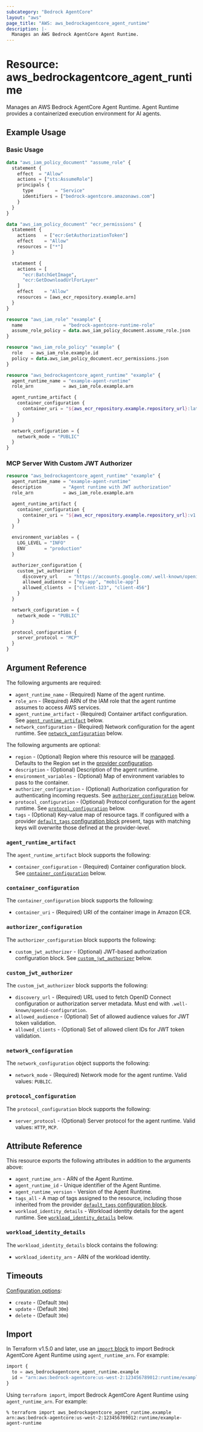```yaml
---
subcategory: "Bedrock AgentCore"
layout: "aws"
page_title: "AWS: aws_bedrockagentcore_agent_runtime"
description: |-
  Manages an AWS Bedrock AgentCore Agent Runtime.
---
```


# Resource: aws_bedrockagentcore_agent_runtime

Manages an AWS Bedrock AgentCore Agent Runtime. Agent Runtime provides a containerized execution environment for AI agents.

## Example Usage

### Basic Usage

```terraform
data "aws_iam_policy_document" "assume_role" {
  statement {
    effect  = "Allow"
    actions = ["sts:AssumeRole"]
    principals {
      type        = "Service"
      identifiers = ["bedrock-agentcore.amazonaws.com"]
    }
  }
}

data "aws_iam_policy_document" "ecr_permissions" {
  statement {
    actions   = ["ecr:GetAuthorizationToken"]
    effect    = "Allow"
    resources = ["*"]
  }

  statement {
    actions = [
      "ecr:BatchGetImage",
      "ecr:GetDownloadUrlForLayer"
    ]
    effect    = "Allow"
    resources = [aws_ecr_repository.example.arn]
  }
}

resource "aws_iam_role" "example" {
  name               = "bedrock-agentcore-runtime-role"
  assume_role_policy = data.aws_iam_policy_document.assume_role.json
}

resource "aws_iam_role_policy" "example" {
  role   = aws_iam_role.example.id
  policy = data.aws_iam_policy_document.ecr_permissions.json
}

resource "aws_bedrockagentcore_agent_runtime" "example" {
  agent_runtime_name = "example-agent-runtime"
  role_arn           = aws_iam_role.example.arn

  agent_runtime_artifact {
    container_configuration {
      container_uri = "${aws_ecr_repository.example.repository_url}:latest"
    }
  }

  network_configuration = {
    network_mode = "PUBLIC"
  }
}
```

### MCP Server With Custom JWT Authorizer

```terraform
resource "aws_bedrockagentcore_agent_runtime" "example" {
  agent_runtime_name = "example-agent-runtime"
  description        = "Agent runtime with JWT authorization"
  role_arn           = aws_iam_role.example.arn

  agent_runtime_artifact {
    container_configuration {
      container_uri = "${aws_ecr_repository.example.repository_url}:v1.0"
    }
  }

  environment_variables = {
    LOG_LEVEL = "INFO"
    ENV       = "production"
  }

  authorizer_configuration {
    custom_jwt_authorizer {
      discovery_url    = "https://accounts.google.com/.well-known/openid-configuration"
      allowed_audience = ["my-app", "mobile-app"]
      allowed_clients  = ["client-123", "client-456"]
    }
  }

  network_configuration = {
    network_mode = "PUBLIC"
  }

  protocol_configuration {
    server_protocol = "MCP"
  }
}
```

## Argument Reference

The following arguments are required:

* `agent_runtime_name` - (Required) Name of the agent runtime.
* `role_arn` - (Required) ARN of the IAM role that the agent runtime assumes to access AWS services.
* `agent_runtime_artifact` - (Required) Container artifact configuration. See [`agent_runtime_artifact`](#agent-runtime-artifact) below.
* `network_configuration` - (Required) Network configuration for the agent runtime. See [`network_configuration`](#network_configuration) below.

The following arguments are optional:

* `region` - (Optional) Region where this resource will be [managed](https://docs.aws.amazon.com/general/latest/gr/rande.html#regional-endpoints). Defaults to the Region set in the [provider configuration](https://registry.terraform.io/providers/hashicorp/aws/latest/docs#aws-configuration-reference).
* `description` - (Optional) Description of the agent runtime.
* `environment_variables` - (Optional) Map of environment variables to pass to the container.
* `authorizer_configuration` - (Optional) Authorization configuration for authenticating incoming requests. See [`authorizer_configuration`](#authorizer_configuration) below.
* `protocol_configuration` - (Optional) Protocol configuration for the agent runtime. See [`protocol_configuration`](#protocol_configuration) below.
* `tags` - (Optional) Key-value map of resource tags. If configured with a provider [`default_tags` configuration block](https://registry.terraform.io/providers/hashicorp/aws/latest/docs#default_tags-configuration-block) present, tags with matching keys will overwrite those defined at the provider-level.

### `agent_runtime_artifact`

The `agent_runtime_artifact` block supports the following:

* `container_configuration` - (Required) Container configuration block. See [`container_configuration`](#container_configuration) below.

### `container_configuration`

The `container_configuration` block supports the following:

* `container_uri` - (Required) URI of the container image in Amazon ECR.

### `authorizer_configuration`

The `authorizer_configuration` block supports the following:

* `custom_jwt_authorizer` - (Optional) JWT-based authorization configuration block. See [`custom_jwt_authorizer`](#custom_jwt_authorizer) below.

### `custom_jwt_authorizer`

The `custom_jwt_authorizer` block supports the following:

* `discovery_url` - (Required) URL used to fetch OpenID Connect configuration or authorization server metadata. Must end with `.well-known/openid-configuration`.
* `allowed_audience` - (Optional) Set of allowed audience values for JWT token validation.
* `allowed_clients` - (Optional) Set of allowed client IDs for JWT token validation.

### `network_configuration`

The `network_configuration` object supports the following:

* `network_mode` - (Required) Network mode for the agent runtime. Valid values: `PUBLIC`.

### `protocol_configuration`

The `protocol_configuration` block supports the following:

* `server_protocol` - (Optional) Server protocol for the agent runtime. Valid values: `HTTP`, `MCP`.

## Attribute Reference

This resource exports the following attributes in addition to the arguments above:

* `agent_runtime_arn` - ARN of the Agent Runtime.
* `agent_runtime_id` - Unique identifier of the Agent Runtime.
* `agent_runtime_version` - Version of the Agent Runtime.
* `tags_all` - A map of tags assigned to the resource, including those inherited from the provider [`default_tags` configuration block](https://registry.terraform.io/providers/hashicorp/aws/latest/docs#default_tags-configuration-block).
* `workload_identity_details` - Workload identity details for the agent runtime. See [`workload_identity_details`](#workload_identity_details) below.

### `workload_identity_details`

The `workload_identity_details` block contains the following:

* `workload_identity_arn` - ARN of the workload identity.

## Timeouts

[Configuration options](https://developer.hashicorp.com/terraform/language/resources/syntax#operation-timeouts):

* `create` - (Default `30m`)
* `update` - (Default `30m`)
* `delete` - (Default `30m`)

## Import

In Terraform v1.5.0 and later, use an [`import` block](https://developer.hashicorp.com/terraform/language/import) to import Bedrock AgentCore Agent Runtime using `agent_runtime_arn`. For example:

```terraform
import {
  to = aws_bedrockagentcore_agent_runtime.example
  id = "arn:aws:bedrock-agentcore:us-west-2:123456789012:runtime/example-agent-runtime"
}
```

Using `terraform import`, import Bedrock AgentCore Agent Runtime using `agent_runtime_arn`. For example:

```console
% terraform import aws_bedrockagentcore_agent_runtime.example arn:aws:bedrock-agentcore:us-west-2:123456789012:runtime/example-agent-runtime
```
